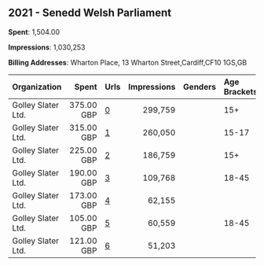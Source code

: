 ## 2021 - Senedd Welsh Parliament 
**Spent**: 1,504.00

**Impressions**: 1,030,253

**Billing Addresses**: Wharton Place, 13 Wharton Street,Cardiff,CF10 1GS,GB

|Organization|Spent|Urls|Impressions|Genders|Age Brackets|Country Codes|
|:---|---:|:---|---:|:---|:---|:---|
|Golley Slater Ltd.|375.00 GBP|[0](https://www.snap.com/political-ads/asset/056c52d51f836fd678364cd12350e74681e30437135b6f97672c959ed4b6c576?mediaType=mp4)|299,759||15+|united kingdom|
|Golley Slater Ltd.|315.00 GBP|[1](https://www.snap.com/political-ads/asset/640f33f07e990befb3b480e146a5f0c49121dc9ce355269cff17c1fe1948e410?mediaType=mp4)|260,050||15-17|united kingdom|
|Golley Slater Ltd.|225.00 GBP|[2](https://www.snap.com/political-ads/asset/056c52d51f836fd678364cd12350e74681e30437135b6f97672c959ed4b6c576?mediaType=mp4)|186,759||15+|united kingdom|
|Golley Slater Ltd.|190.00 GBP|[3](https://www.snap.com/political-ads/asset/f9f056a20d5e6be7c7c222995a4532abe041a083b27877027857a303d042e9d3?mediaType=mp4)|109,768||18-45|united kingdom|
|Golley Slater Ltd.|173.00 GBP|[4](https://www.snap.com/political-ads/asset/17de848bcc497c0f1fc7879a40d7c1bca3ca5fc50c04bf0e33cfd9622e90e75b?mediaType=mp4)|62,155|||united kingdom|
|Golley Slater Ltd.|105.00 GBP|[5](https://www.snap.com/political-ads/asset/f9f056a20d5e6be7c7c222995a4532abe041a083b27877027857a303d042e9d3?mediaType=mp4)|60,559||18-45|united kingdom|
|Golley Slater Ltd.|121.00 GBP|[6](https://www.snap.com/political-ads/asset/17de848bcc497c0f1fc7879a40d7c1bca3ca5fc50c04bf0e33cfd9622e90e75b?mediaType=mp4)|51,203|||united kingdom|
